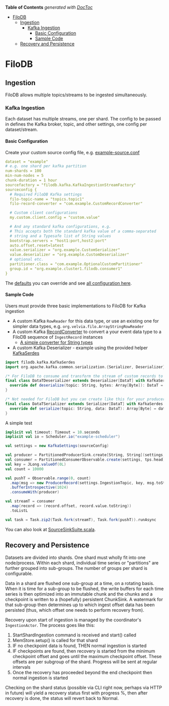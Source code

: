 <!-- START doctoc generated TOC please keep comment here to allow auto update -->
<!-- DON'T EDIT THIS SECTION, INSTEAD RE-RUN doctoc TO UPDATE -->
**Table of Contents**  *generated with [DocToc](https://github.com/thlorenz/doctoc)*

- [FiloDB](#filodb)
  - [Ingestion](#ingestion)
    - [Kafka Ingestion](#kafka-ingestion)
      - [Basic Configuration](#basic-configuration)
      - [Sample Code](#sample-code)
  - [Recovery and Persistence](#recovery-and-persistence)

<!-- END doctoc generated TOC please keep comment here to allow auto update -->

# FiloDB

## Ingestion
FiloDB allows multiple topics/streams to be ingested simultaneously.

### Kafka Ingestion
Each dataset has multiple streams, one per shard.
The config to be passed in defines the Kafka broker, topic, and other settings, one config per dataset/stream.

#### Basic Configuration
Create your custom source config file, e.g. [example-source.conf](../kafka/src/main/resources/example-source.conf)

```yaml
dataset = "example"
# e.g. one shard per kafka partition
num-shards = 100
min-num-nodes = 5
chunk-duration = 1 hour
sourcefactory = "filodb.kafka.KafkaIngestionStreamFactory"
sourceconfig {
  # Required FiloDB Kafka settings
  filo-topic-name = "topics.topic1"
  filo-record-converter = "com.example.CustomRecordConverter"

  # Custom client configurations
  my.custom.client.config = "custom.value"

  # And any standard kafka configurations, e.g.
  # This accepts both the standard kafka value of a comma-separated
  # string and a Typesafe list of String values
  bootstrap.servers = "host1:port,host2:port"
  auto.offset.reset=latest
  value.serializer = "org.example.CustomSerializer"
  value.deserializer = "org.example.CustomDeserializer"
  # optional etc.
  partitioner.class = "com.example.OptionalCustomPartitioner"
  group.id = "org.example.cluster1.filodb.consumer1"
}
```
The [defaults](../kafka/src/main/resources/filodb-defaults.conf) you can override and see
[all configuration here](../kafka/src/main/resources).

#### Sample Code
Users must provide three basic implementations to FiloDB for Kafka ingestion
* A custom Kafka `RowReader` for this data type, or use an existing one for simpler data types, e.g. `org.velvia.filo.ArrayStringRowReader`
* A custom Kafka [RecordConverter](../kafka/src/main/scala/filodb/kafka/RecordConverter.scala)
to convert a your event data type to a FiloDB sequence of `IngestRecord` instances
    - [A simple converter for String types](../kafka/src/main/scala/filodb/kafka/RecordConverter.scala#L30-L38)
* A custom Kafka Deserializer - example using the provided helper [KafkaSerdes](../kafka/src/main/scala/filodb/kafka/KafkaSerdes.scala)

```scala
import filodb.kafka.KafkaSerdes
import org.apache.kafka.common.serialization.{Serializer, Deserializer}

/* For FiloDB to consume and transform the stream of custom records to ingest. */
final class DataTDeserializer extends Deserializer[DataT] with KafkaSerdes {
  override def deserialize(topic: String, bytes: Array[Byte]): DataT = DataT.from(bytes)
}

/* Not needed for FiloDB but you can create like this for your producer side with KafkaSerdes as well. */
final class DataTSerializer extends Serializer[DataT] with KafkaSerdes {
  override def serialize(topic: String, data: DataT): Array[Byte] = data.toByteArray
}
```

A simple test

```scala
implicit val timeout: Timeout = 10.seconds
implicit val io = Scheduler.io("example-scheduler")

val settings = new KafkaSettings(sourceConfig)

val producer = PartitionedProducerSink.create[String, String](settings, io)
val consumer = PartitionedConsumerObservable.create(settings, tps.head).executeOn(io)
val key = JLong.valueOf(0L)
val count = 10000

val pushT = Observable.range(0, count)
  .map(msg => new ProducerRecord(settings.IngestionTopic, key, msg.toString))
  .bufferIntrospective(1024)
  .consumeWith(producer)

val streamT = consumer
  .map(record => (record.offset, record.value.toString))
  .toListL

val task = Task.zip2(Task.fork(streamT), Task.fork(pushT)).runAsync
```

You can also look at [SourceSinkSuite.scala](../kafka/src/it/scala/filodb/kafka/SourceSinkSuite.scala).

## Recovery and Persistence

Datasets are divided into shards.  One shard must wholly fit into one node/process.  Within each shard, individual time series or "partitions" are further grouped into sub-groups.  The number of groups per shard is configurable.

Data in a shard are flushed one sub-group at a time, on a rotating basis.  When it is time for a sub-group to be flushed, the write buffers for each time series is then optimized into an immutable chunk and the chunks and a checkpoint is written to a (hopefully) persistent ChunkSink.  A watermark for that sub-group then determines up to which ingest offset data has been persisted (thus, which offset one needs to perform recovery from).

Recovery upon start of ingestion is managed by the coordinator's `IngestionActor`.  The process goes like this:

 1. StartShardIngestion command is received and start() called
 2. MemStore.setup() is called for that shard
 3. IF no checkpoint data is found, THEN normal ingestion is started
 4. IF checkpoints are found, then recovery is started from the minimum checkpoint offset
    and goes until the maximum checkpoint offset.  These offsets are per subgroup of the shard.
    Progress will be sent at regular intervals
 5. Once the recovery has proceeded beyond the end checkpoint then normal ingestion is started

Checking on the shard status (possible via CLI right now, perhaps via HTTP in future) will yield a recovery status first with progress %, then after recovery is done, the status will revert back to Normal.



